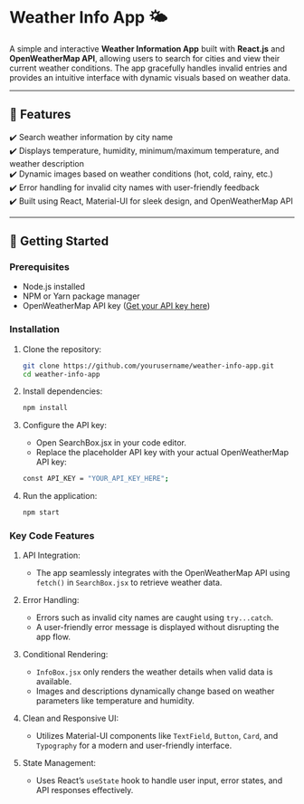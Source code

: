 # Weather Info App 🌤️

A simple and interactive **Weather Information App** built with **React.js** and **OpenWeatherMap API**, allowing users to search for cities and view their current weather conditions. The app gracefully handles invalid entries and provides an intuitive interface with dynamic visuals based on weather data.

---

## 📌 Features

✔️ Search weather information by city name  
✔️ Displays temperature, humidity, minimum/maximum temperature, and weather description  
✔️ Dynamic images based on weather conditions (hot, cold, rainy, etc.)  
✔️ Error handling for invalid city names with user-friendly feedback  
✔️ Built using React, Material-UI for sleek design, and OpenWeatherMap API  

---

## 🚀 Getting Started

### Prerequisites

- Node.js installed  
- NPM or Yarn package manager  
- OpenWeatherMap API key ([Get your API key here](https://openweathermap.org/api))

### Installation

1. Clone the repository:

   ```bash
   git clone https://github.com/yourusername/weather-info-app.git
   cd weather-info-app
   ```

2. Install dependencies:

   ```bash
   npm install
   ```

3. Configure the API key:
    - Open SearchBox.jsx in your code editor.
    - Replace the placeholder API key with your actual OpenWeatherMap API key:

    ```bash
    const API_KEY = "YOUR_API_KEY_HERE";
    ```

4. Run the application:

    ```bash
    npm start
    ```

### Key Code Features

1. API Integration:
    - The app seamlessly integrates with the OpenWeatherMap API using `fetch()` in `SearchBox.jsx` to retrieve weather data.

2. Error Handling:
    - Errors such as invalid city names are caught using `try...catch`.
    - A user-friendly error message is displayed without disrupting the app flow.

3. Conditional Rendering:
    - `InfoBox.jsx` only renders the weather details when valid data is available.
    - Images and descriptions dynamically change based on weather parameters like temperature and humidity.

4. Clean and Responsive UI:
    - Utilizes Material-UI components like `TextField`, `Button`, `Card`, and `Typography` for a modern and user-friendly interface.

5. State Management:
    - Uses React’s `useState` hook to handle user input, error states, and API responses effectively.
